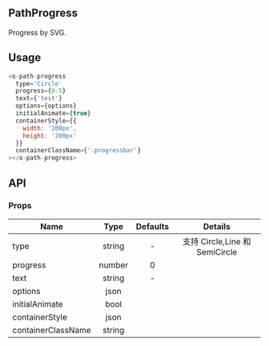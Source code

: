 ## PathProgress 

Progress by SVG.

## Usage

```js
<o-path-progress
  type='Circle' 
  progress={0.5}
  text={'test'}
  options={options}
  initialAnimate={true}
  containerStyle={{
    width: '200px',
    height: '200px'
  }}
  containerClassName={'.progressbar'}
></o-path-progress>
```

## API

### Props

|  **Name**  | **Type**        | **Defaults**  | **Details**  |
| ------------- |:-------------:|:-----:|:-------------:|
| type         | string|    -   |   支持 Circle,Line 和 SemiCircle     |
| progress         | number|    0   |             |
| text         | string|    -   |             |
| options         | json |       |             |
| initialAnimate         | bool|       |             |
| containerStyle         | json|       |             |
| containerClassName         | string|       |             |